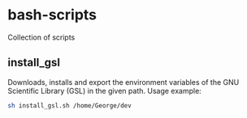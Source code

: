 # bash-scripts
Collection of scripts

## install_gsl
Downloads, installs and export the environment variables of the GNU Scientific Library (GSL) in the given path. Usage example: <br/>
```bash
sh install_gsl.sh /home/George/dev
```
